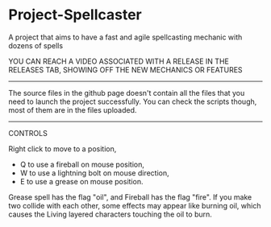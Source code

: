 # Project-Spellcaster
A project that aims to have a fast and agile spellcasting mechanic with dozens of spells

YOU CAN REACH A VIDEO ASSOCIATED WITH A RELEASE IN THE RELEASES TAB, SHOWING OFF THE NEW MECHANICS OR FEATURES

-----------------------

The source files in the github page doesn't contain all the files that you need to launch the project successfully. You can check the scripts though, most of them are in the files uploaded. 

----------------------

CONTROLS

Right click to move to a position,
* Q to use a fireball on mouse position,
* W to use a lightning bolt on mouse direction,
* E to use a grease on mouse position.

Grease spell has the flag "oil", and Fireball has the flag "fire". If you make two collide with each other, some effects may appear like burning oil, which causes the Living layered characters touching the oil to burn.
